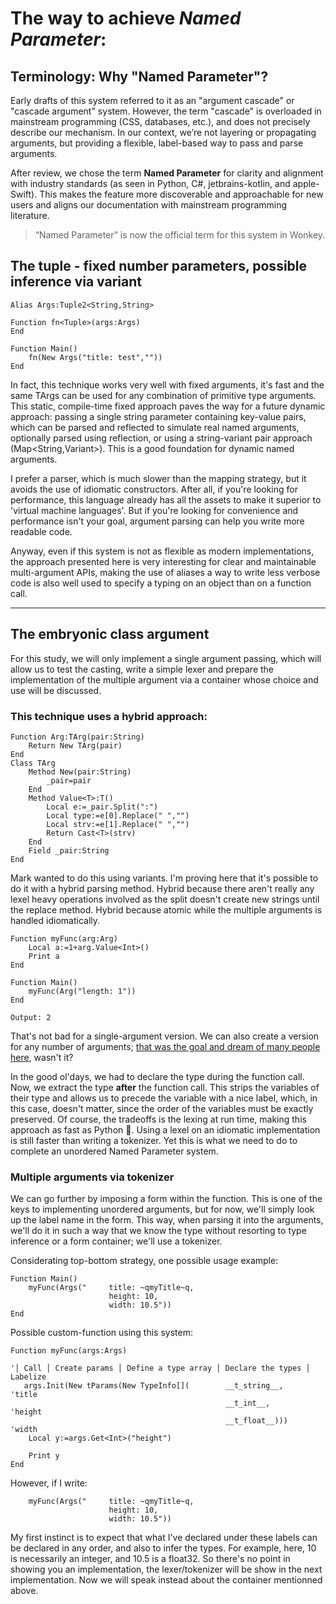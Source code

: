 # The way to achieve *Named Parameter*: 

## Terminology: Why "Named Parameter"?

Early drafts of this system referred to it as an "argument cascade" or "cascade argument" system. However, the term "cascade" is overloaded in mainstream programming (CSS, databases, etc.), and does not precisely describe our mechanism. In our context, we’re not layering or propagating arguments, but providing a flexible, label-based way to pass and parse arguments.

After review, we chose the term **Named Parameter** for clarity and alignment with industry standards (as seen in Python, C#, jetbrains-kotlin, and apple-Swift). This makes the feature more discoverable and approachable for new users and aligns our documentation with mainstream programming literature.

> “Named Parameter” is now the official term for this system in Wonkey.

## The tuple - fixed number parameters, possible inference via variant
```monkey
Alias Args:Tuple2<String,String>

Function fn<Tuple>(args:Args)
End

Function Main()
    fn(New Args("title: test",""))
End
```
In fact, this technique works very well with fixed arguments, it's fast and the same TArgs can be used for any combination of primitive type arguments. This static, compile-time fixed approach paves the way for a future dynamic approach: passing a single string parameter containing key-value pairs, which can be parsed and reflected to simulate real named arguments, optionally parsed using reflection, or using a string-variant pair approach (Map<String,Variant>). This is a good foundation for dynamic named arguments.

I prefer a parser, which is much slower than the mapping strategy, but it avoids the use of idiomatic constructors. After all, if you're looking for performance, this language already has all the assets to make it superior to 'virtual machine languages'. But if you're looking for convenience and performance isn't your goal, argument parsing can help you write more readable code. 

Anyway, even if this system is not as flexible as modern implementations, the approach presented here is very interesting for clear and maintainable multi-argument APIs, making the use of aliases a way to write less verbose code is also well used to specify a typing on an object than on a function call.

---

## The embryonic class argument 

For this study, we will only implement a single argument passing, which will allow us to test the casting, write a simple lexer and prepare the implementation of the multiple argument via a container whose choice and use will be discussed.
### This technique uses a hybrid approach: 
```monkey
Function Arg:TArg(pair:String)
    Return New TArg(pair)
End
Class TArg
    Method New(pair:String)
        _pair=pair
    End 
    Method Value<T>:T()
        Local e:=_pair.Split(":")
        Local type:=e[0].Replace(" ","")
        Local strv:=e[1].Replace(" ","")
        Return Cast<T>(strv)
    End 
    Field _pair:String
End 
```
Mark wanted to do this using variants. I'm proving here that it's possible to do it with a hybrid parsing method. Hybrid because there aren't really any lexel heavy operations involved as the split doesn't create new strings until the replace method. Hybrid because atomic while  the multiple arguments is handled idiomatically.

```monkey
Function myFunc(arg:Arg)
    Local a:=1+arg.Value<Int>()
    Print a
End

Function Main()
    myFunc(Arg("length: 1"))
End
```
`Output: 2` 

That's not bad for a single-argument version. We can also create a version for any number of arguments; [that was the goal and dream of many people here](https://discord.com/channels/796336780302876683/796359262980800542/1123692821677871254), wasn't it?

In the good ol'days, we had to declare the type during the function call.
Now, we extract the type **after** the function call. This strips the variables of their type and allows us to precede the variable with a nice label, which, in this case, doesn't matter, since the order of the variables must be exactly preserved. Of course, the tradeoffs is the lexing at run time, making this approach as fast as Python :face_with_open_eyes_and_hand_over_mouth:. Using a lexel on an idiomatic implementation is still faster than writing a tokenizer. Yet this is what we need to do to complete an unordered Named Parameter system.

### Multiple arguments via tokenizer

We can go further by imposing a form within the function. This is one of the keys to implementing unordered arguments, but for now, we'll simply look up the label name in the form. This way, when parsing it into the arguments, we'll do it in such a way that we know the type without resorting to type inference or a form container; we'll use a tokenizer.

Considerating top-bottom strategy, one possible usage example:
```monkey
Function Main()
    myFunc(Args("     title: ~qmyTitle~q, 
                      height: 10, 
                      width: 10.5"))
End
``` 
Possible custom-function using this system:
```monkey
Function myFunc(args:Args)

'│ Call │ Create params │ Define a type array │ Declare the types │ Labelize         
   args.Init(New tParams(New TypeInfo[]( ️  ️  ️  ️ __t_string__,       'title
  ️  ️  ️  ️  ️ ️  ️  ️  ️  ️  ️  ️  ️  ️  ️  ️  ️  ️  ️  ️  ️   ️  ️  ️__t_int__,          'height
                                ️   ️  ️  ️  ️  ️  ️  ️ __t_float__)))      'width
    Local y:=args.Get<Int>("height")
    
    Print y
End
```
However, if I write:
```monkey
    myFunc(Args("     title: ~qmyTitle~q, 
                      height: 10, 
                      width: 10.5"))
```
My first instinct is to expect that what I've declared under these labels can be declared in any order, and also to infer the types. For example, here, 10 is necessarily an integer, and 10.5 is a float32. So there's no point in showing you an implementation, the lexer/tokenizer will be show in the next implementation. Now we will speak instead about the container mentionned above.
